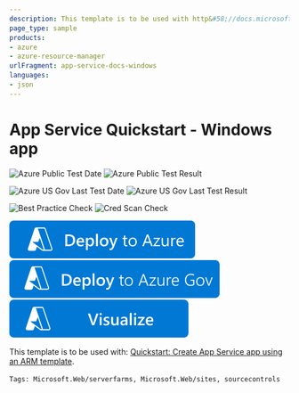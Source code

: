 ```yaml
---
description: This template is to be used with http&#58;//docs.microsoft.com/azure/app-service/quickstart-arm-template
page_type: sample
products:
- azure
- azure-resource-manager
urlFragment: app-service-docs-windows
languages:
- json
---
```

# App Service Quickstart - Windows app

![Azure Public Test Date](https://azurequickstartsservice.blob.core.windows.net/badges/quickstarts/microsoft.web/app-service-docs-windows/PublicLastTestDate.svg)
![Azure Public Test Result](https://azurequickstartsservice.blob.core.windows.net/badges/quickstarts/microsoft.web/app-service-docs-windows/PublicDeployment.svg)

![Azure US Gov Last Test Date](https://azurequickstartsservice.blob.core.windows.net/badges/quickstarts/microsoft.web/app-service-docs-windows/FairfaxLastTestDate.svg)
![Azure US Gov Last Test Result](https://azurequickstartsservice.blob.core.windows.net/badges/quickstarts/microsoft.web/app-service-docs-windows/FairfaxDeployment.svg)

![Best Practice Check](https://azurequickstartsservice.blob.core.windows.net/badges/quickstarts/microsoft.web/app-service-docs-windows/BestPracticeResult.svg)
![Cred Scan Check](https://azurequickstartsservice.blob.core.windows.net/badges/quickstarts/microsoft.web/app-service-docs-windows/CredScanResult.svg)

[![Deploy To Azure](https://raw.githubusercontent.com/Azure/azure-quickstart-templates/master/1-CONTRIBUTION-GUIDE/images/deploytoazure.svg?sanitize=true)](https://portal.azure.com/#create/Microsoft.Template/uri/https%3A%2F%2Fraw.githubusercontent.com%2FAzure%2Fazure-quickstart-templates%2Fmaster%2Fquickstarts%2Fmicrosoft.web%2Fapp-service-docs-windows%2Fazuredeploy.json)
[![Deploy To Azure US Gov](https://raw.githubusercontent.com/Azure/azure-quickstart-templates/master/1-CONTRIBUTION-GUIDE/images/deploytoazuregov.svg?sanitize=true)](https://portal.azure.us/#create/Microsoft.Template/uri/https%3A%2F%2Fraw.githubusercontent.com%2FAzure%2Fazure-quickstart-templates%2Fmaster%2Fquickstarts%2Fmicrosoft.web%2Fapp-service-docs-windows%2Fazuredeploy.json)
[![Visualize](https://raw.githubusercontent.com/Azure/azure-quickstart-templates/master/1-CONTRIBUTION-GUIDE/images/visualizebutton.svg?sanitize=true)](http://armviz.io/#/?load=https%3A%2F%2Fraw.githubusercontent.com%2FAzure%2Fazure-quickstart-templates%2Fmaster%2Fquickstarts%2Fmicrosoft.web%2Fapp-service-docs-windows%2Fazuredeploy.json)

This template is to be used with: [Quickstart: Create App Service app using an ARM template](https://docs.microsoft.com/azure/app-service/quickstart-arm-template).

`Tags: Microsoft.Web/serverfarms, Microsoft.Web/sites, sourcecontrols`

